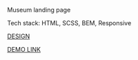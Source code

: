  Museum landing page
 
 Tech stack: HTML, SCSS, BEM, Responsive
 
[DESIGN](https://www.figma.com/file/HL3XGt5ZatvJoYBhOaWY5x/museum-prototype?node-id=323%3A1957)

[DEMO LINK](https://filserhei.github.io/national-museum/)
